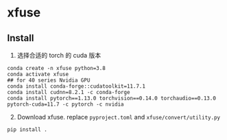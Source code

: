 # xfuse

## Install

1. 选择合适的 torch 的 cuda 版本
```shell
conda create -n xfuse python=3.8
conda activate xfuse
## for 40 series Nvidia GPU
conda install conda-forge::cudatoolkit=11.7.1
conda install cudnn=8.2.1 -c conda-forge
conda install pytorch==1.13.0 torchvision==0.14.0 torchaudio==0.13.0 pytorch-cuda=11.7 -c pytorch -c nvidia
```
2. Download xfuse. replace `pyproject.toml` and `xfuse/convert/utility.py`
```shell
pip install .
```